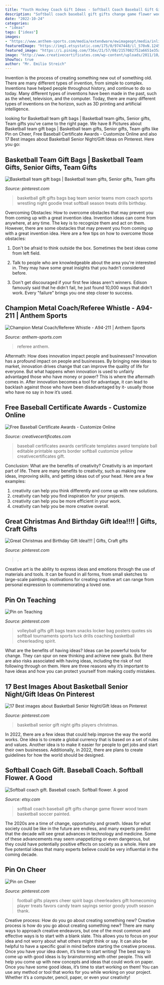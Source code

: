 ```yaml
---
title: "Youth Hockey Coach Gift Ideas - Softball Coach Baseball Gift Gifts Change Game Flower Wood Team Basketball Soccer Painted"
description: "Softball coach baseball gift gifts change game flower wood team basketball soccer painted"
date: "2022-10-24"
categories:
- "ideas"
tags: ["ideas"]
images:
- "https://www.anthem-sports.com/media/extendware/ewimageopt/media/inline/21/7/champion-metal-coach-referee-whistle-c80.jpg"
featuredImage: "https://img1.etsystatic.com/175/0/9747448/il_570xN.1245900069_kfz3.jpg"
featured_image: "https://i.pinimg.com/736x/21/57/08/2157082752a6651e35afff86cbc81b6b--football-favors-football-treats.jpg"
image: "http://www.creativecertificates.com/wp-content/uploads/2011/10/baseball-awards-5.jpg"
ShowToc: true
author: "Mr. Emilio Streich"
---
```



Invention is the process of creating something new out of something old. There are many different types of invention, from simple to complex. Inventions have helped people throughout history, and continue to do so today. Many different types of inventions have been made in the past, such as the wheel, television, and the computer. Today, there are many different types of inventions on the horizon, such as 3D printing and artificial intelligence.

	

		
looking for Basketball team gift bags | Basketball team gifts, Senior gifts, Team gifts you've came to the right page. We have 8 Pictures about Basketball team gift bags | Basketball team gifts, Senior gifts, Team gifts like Pin on Cheer, Free Baseball Certificate Awards - Customize Online and also 17 Best images about Basketball Senior Night/Gift Ideas on Pinterest. Here you go:
		
    
## Basketball Team Gift Bags | Basketball Team Gifts, Senior Gifts, Team Gifts

<img loading=lazy src="https://i.pinimg.com/736x/4f/ec/45/4fec45dbf3782165f9f5c9adad089080--basketball-gifts-basketball-coach.jpg" onerror="this.onerror=null;this.src='https://tse2.mm.bing.net/th?id=OIP.QcwnBkbtZuaX4kPpUh94rwHaJ3&amp;pid=15.1';" alt="Basketball team gift bags | Basketball team gifts, Senior gifts, Team gifts">

_Source: pinterest.com_

>basketball gift gifts bags bag team senior teams mom coach sports wrestling night goodie treat softball season treats drills birthday. 

	

Overcoming Obstacles: How to overcome obstacles that may prevent you from coming up with a great invention idea.
Invention ideas can come from anywhere, at any time. The key is to recognize them and act on them. However, there are some obstacles that may prevent you from coming up with a great invention idea. Here are a few tips on how to overcome those obstacles:
1) Don't be afraid to think outside the box. Sometimes the best ideas come from left field.

2) Talk to people who are knowledgeable about the area you're interested in. They may have some great insights that you hadn't considered before.

3) Don't get discouraged if your first few ideas aren't winners. Edison famously said that he didn't fail, he just found 10,000 ways that didn't work. Every "failure" brings you one step closer to success.

    
## Champion Metal Coach/Referee Whistle - A94-211 | Anthem Sports

<img loading=lazy src="https://www.anthem-sports.com/media/extendware/ewimageopt/media/inline/21/7/champion-metal-coach-referee-whistle-c80.jpg" onerror="this.onerror=null;this.src='https://tse3.mm.bing.net/th?id=OIP.uBq6iwLLAEdETxPymckDtwHaHa&amp;pid=15.1';" alt="Champion Metal Coach/Referee Whistle - A94-211 | Anthem Sports">

_Source: anthem-sports.com_

>referee anthem. 

	

Aftermath: How does innovation impact people and businesses?
Innovation has a profound impact on people and businesses. By bringing new ideas to market, innovation drives change that can improve the quality of life for everyone. But what happens when innovation is used to unfairly advantaged those who have money or power? This is where the aftermath comes in. After innovation becomes a tool for advantage, it can lead to backlash against those who have been disadvantaged by it- usually those who have no say in how it’s used.

    
## Free Baseball Certificate Awards - Customize Online

<img loading=lazy src="http://www.creativecertificates.com/wp-content/uploads/2011/10/baseball-awards-5.jpg" onerror="this.onerror=null;this.src='https://tse2.mm.bing.net/th?id=OIP.YEWYsvBbrkZ__k4i-z1v-AHaFI&amp;pid=15.1';" alt="Free Baseball Certificate Awards - Customize Online">

_Source: creativecertificates.com_

>baseball certificates awards certificate templates award template ball editable printable sports border softball customize yellow creativecertificates gift. 

	

Conclusion: What are the benefits of creativity?
Creativity is an important part of life. There are many benefits to creativity, such as making new ideas, improving skills, and getting ideas out of your head. Here are a few examples: 
1. creativity can help you think differently and come up with new solutions.
2. creativity can help you find inspiration for your projects.
3. creativity can help you be more efficient in your work.
4. creativity can help you be more creative overall.

    
## Great Christmas And Birthday Gift Idea!!!! | Gifts, Craft Gifts

<img loading=lazy src="https://i.pinimg.com/originals/73/50/b7/7350b78c0eedf202be3b852e8819dd97.jpg" onerror="this.onerror=null;this.src='https://tse2.mm.bing.net/th?id=OIP.Er_cydU8kXI92vIFkpxFcAHaNK&amp;pid=15.1';" alt="Great Christmas and Birthday Gift Idea!!!! | Gifts, Craft gifts">

_Source: pinterest.com_

>. 

	

Creative art is the ability to express ideas and emotions through the use of materials and tools. It can be found in all forms, from small sketches to large-scale paintings. motivations for creating creative art can range from personal expression to commemorating a loved one.

    
## Pin On Teaching

<img loading=lazy src="https://i.pinimg.com/originals/97/df/93/97df93d0a2205b1f86079c3953be97b3.jpg" onerror="this.onerror=null;this.src='https://tse4.mm.bing.net/th?id=OIP.tWHuJvt0p46yGBUcw1lPvAHaJ4&amp;pid=15.1';" alt="Pin on Teaching">

_Source: pinterest.com_

>volleyball gifts gift bags team snacks locker bag posters quotes sis softball tournaments sports luck drills coaching basketball cheerleading spirit. 

	

What are the benefits of having ideas?
Ideas can be powerful tools for change. They can spur on new thinking and achieve new goals. But there are also risks associated with having ideas, including the risk of not following through on them. Here are three reasons why it’s important to have ideas and how you can protect yourself from making costly mistakes.

    
## 17 Best Images About Basketball Senior Night/Gift Ideas On Pinterest

<img loading=lazy src="https://s-media-cache-ak0.pinimg.com/736x/42/6a/a4/426aa435c67e8a2fb15901e5abac3213.jpg" onerror="this.onerror=null;this.src='https://tse2.mm.bing.net/th?id=OIP.SDC8vE9lOk6hjqPBKnI7SAHaJ3&amp;pid=15.1';" alt="17 Best images about Basketball Senior Night/Gift Ideas on Pinterest">

_Source: pinterest.com_

>basketball senior gift night gifts players christmas. 

	

In 2022, there are a few ideas that could help improve the way the world works. One idea is to create a global currency that is based on a set of rules and values. Another idea is to make it easier for people to get jobs and start their own businesses. Additionally, in 2022, there are plans to create guidelines for how the world should be designed.

    
## Softball Coach Gift. Baseball Coach. Softball Flower. A Good

<img loading=lazy src="https://img1.etsystatic.com/175/0/9747448/il_570xN.1245900069_kfz3.jpg" onerror="this.onerror=null;this.src='https://tse3.mm.bing.net/th?id=OIP.2-3_oDcqH1b5y4lGIIvlGAHaN-&amp;pid=15.1';" alt="Softball coach gift. Baseball coach. Softball flower. A good">

_Source: etsy.com_

>softball coach baseball gift gifts change game flower wood team basketball soccer painted. 

	

The 2020s are a time of change, opportunity and growth. Ideas for what society could be like in the future are endless, and many experts predict that the decade will see great advances in technology and medicine. Some of these advancements may seem unappetizing or even dangerous, but they could have potentially positive effects on society as a whole. Here are five potential ideas that many experts believe could be very influential in the coming decade.

    
## Pin On Cheer

<img loading=lazy src="https://i.pinimg.com/736x/21/57/08/2157082752a6651e35afff86cbc81b6b--football-favors-football-treats.jpg" onerror="this.onerror=null;this.src='https://tse2.mm.bing.net/th?id=OIP.DRA6_Mp3-ZQpiuRwGB8N8QHaJ3&amp;pid=15.1';" alt="Pin on Cheer">

_Source: pinterest.com_

>football gifts players cheer spirit bags cheerleaders gift homecoming player treats favors candy team sayings senior goody youth season thank. 

	

Creative process: How do you go about creating something new?
Creative process is how do you go about creating something new? There are many ways to approach creative endeavors, but one of the most common and effective ways is to start with a blank slate. This allows you to focus on your idea and not worry about what others might think or say. It can also be helpful to have a specific goal in mind before starting the creative process. Once you have your idea down, it’s time to start writing! The best way to come up with good ideas is by brainstorming with other people. This will help you come up with new concepts and ideas that could work on paper. Once you have some good ideas, it’s time to start working on them! You can use any method or tool that works for you while working on your project. Whether it’s a computer, pencil, paper, or even your creativity!

